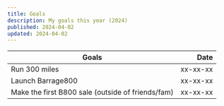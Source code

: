 ```yaml
---
title: Goals
description: My goals this year (2024)
published: 2024-04-02
updated: 2024-04-02
---
```


| Goals                                                | Date     |
| -----------------------------------------------------| --------:|
| Run 300 miles                                        | xx-xx-xx |
| Launch Barrage800                                    | xx-xx-xx |
| Make the first B800 sale (outside of friends/fam)    | xx-xx-xx |